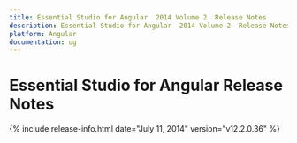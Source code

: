 ```yaml
---
title: Essential Studio for Angular  2014 Volume 2  Release Notes  
description: Essential Studio for Angular  2014 Volume 2  Release Notes  
platform: Angular
documentation: ug
---
```


# Essential Studio for Angular  Release Notes  

{% include release-info.html date="July 11, 2014"  version="v12.2.0.36" %} 






